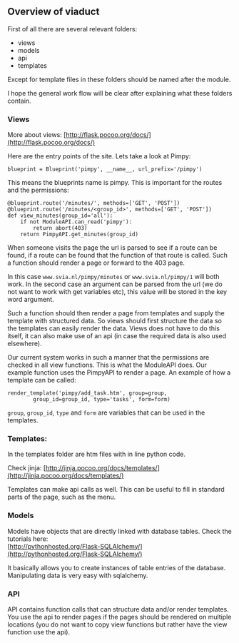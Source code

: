 ## Overview of viaduct  

First of all there are several relevant folders:

- views
- models
- api
- templates

Except for template files in these folders should be named after the module.

I hope the general work flow will be clear after explaining what these folders
contain.

### Views  
More about views: [http://flask.pocoo.org/docs/](http://flask.pocoo.org/docs/)

Here are the entry points of the site. Lets take a look at Pimpy:  

	blueprint = Blueprint('pimpy', __name__, url_prefix='/pimpy')

This means the blueprints name is pimpy. This is important for the routes and
the permissions:  

	@blueprint.route('/minutes/', methods=['GET', 'POST'])
	@blueprint.route('/minutes/<group_id>', methods=['GET', 'POST'])
	def view_minutes(group_id='all'):
		if not ModuleAPI.can_read('pimpy'):
			return abort(403)
		return PimpyAPI.get_minutes(group_id)

When someone visits the page the url is parsed to see if a route can be found,
if a route can be found that the function of that route is called. Such a
function should render a page or forward to the 403 page.  

In this case `www.svia.nl/pimpy/minutes` or `www.svia.nl/pimpy/1` will both work. In
the second case an argument can be parsed from the url (we do not want
to work with get variables etc), this value will be stored in the key word
argument.  

Such a function should then render a page from templates and supply the template
with structured data. So views should first structure the data so the templates
can easily render the data. Views does not have to do this itself, it can also
make use of an api (in case the required data is also used elsewhere).

Our current system works in such a manner that the permissions are checked in
all view functions. This is what the ModuleAPI does. Our example
function uses the PimpyAPI to render a page. An example of how a template can be
called:

	render_template('pimpy/add_task.htm', group=group,
			group_id=group_id, type='tasks', form=form)

`group`, `group_id`, `type` and `form` are variables that can be used in the templates.

### Templates:  
In the templates folder are htm files with in line python code. 

Check jinja: [http://jinja.pocoo.org/docs/templates/](http://jinja.pocoo.org/docs/templates/)

Templates can make api calls as well. This can be useful to fill in standard
parts of the page, such as the menu.


### Models  
Models have objects that are directly linked with database tables. Check the
tutorials here:  
[http://pythonhosted.org/Flask-SQLAlchemy/](http://pythonhosted.org/Flask-SQLAlchemy/)

It basically allows you to create instances of table entries of the database.
Manipulating data is very easy with sqlalchemy.

### API  
API contains function calls that can structure data and/or render templates. You
use the api to render pages if the pages should be rendered on multiple
locations (you do not want to copy view functions but rather have the view
function use the api).  
